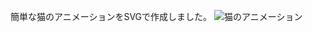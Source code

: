 簡単な猫のアニメーションをSVGで作成しました。
![猫のアニメーション](https://Yanagisawa-Noriko.github.io/cat-animation-svg/cat-animation.svg)
